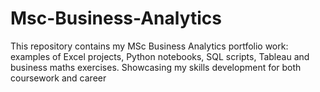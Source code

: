 # Msc-Business-Analytics
This repository contains my MSc Business Analytics portfolio work: examples of Excel projects, Python notebooks, SQL scripts, Tableau and business maths exercises. Showcasing my skills development for both coursework and career

